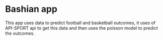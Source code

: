 # Bashian app

This app uses data to predict football and basketball outcomes, it uses of API-SPORT api to get this data and then uses the poisson model to predict the outcomes.
